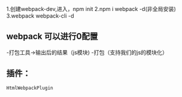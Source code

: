 1.创建webpack-dev,进入，npm init
2.npm i webpack -d(非全局安装)
3.webpack webpack-cli -d  

## webpack 可以进行0配置
-打包工具->输出后的结果（js模块)
-打包（支持我们的js的模块化）



## 插件：
    HtmlWebpackPlugin